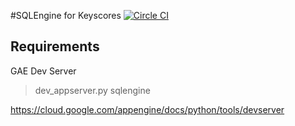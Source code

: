 #SQLEngine for Keyscores
[![Circle CI](https://circleci.com/gh/keyscores/sqlengine.png)](https://circleci.com/gh/keyscores/sqlengine)


## Requirements

GAE Dev Server
>dev_appserver.py sqlengine

https://cloud.google.com/appengine/docs/python/tools/devserver
